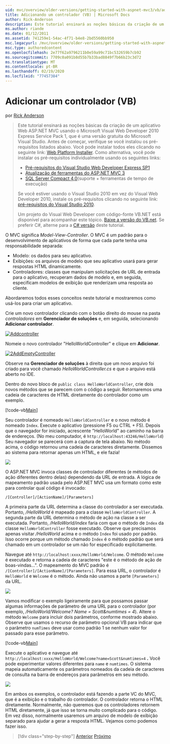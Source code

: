 ```yaml
---
uid: mvc/overview/older-versions/getting-started-with-aspnet-mvc3/vb/adding-a-controller
title: Adicionando um controlador (VB) | Microsoft Docs
author: Rick-Anderson
description: Este tutorial ensinará as noções básicas da criação de um aplicativo Web ASP.NET MVC usando o Microsoft Visual Web Developer 2010 Express Service Pack 1, que é...
ms.author: riande
ms.date: 01/12/2011
ms.assetid: 741259e1-54ac-4f71-b4e8-2bd5560bb950
msc.legacyurl: /mvc/overview/older-versions/getting-started-with-aspnet-mvc3/vb/adding-a-controller
msc.type: authoredcontent
ms.openlocfilehash: 2e77f62a9796211b0e59a99c71bc532659b7cb92
ms.sourcegitcommit: 7709c0a091b8d55b7b33bad8849f7b66b23c3d72
ms.translationtype: MT
ms.contentlocale: pt-BR
ms.lasthandoff: 02/19/2020
ms.locfileid: "77457384"
---
```

# <a name="adding-a-controller-vb"></a>Adicionar um controlador (VB)

por [Rick Anderson](https://twitter.com/RickAndMSFT)

> Este tutorial ensinará as noções básicas da criação de um aplicativo Web ASP.NET MVC usando o Microsoft Visual Web Developer 2010 Express Service Pack 1, que é uma versão gratuita do Microsoft Visual Studio. Antes de começar, verifique se você instalou os pré-requisitos listados abaixo. Você pode instalar todos eles clicando no seguinte link: [Web Platform Installer](https://www.microsoft.com/web/gallery/install.aspx?appid=VWD2010SP1Pack). Como alternativa, você pode instalar os pré-requisitos individualmente usando os seguintes links:
> 
> - [Pré-requisitos do Visual Studio Web Developer Express SP1](https://www.microsoft.com/web/gallery/install.aspx?appid=VWD2010SP1Pack)
> - [Atualização de ferramentas do ASP.NET MVC 3](https://www.microsoft.com/web/gallery/install.aspx?appsxml=&amp;appid=MVC3)
> - [SQL Server Compact 4,0](https://www.microsoft.com/web/gallery/install.aspx?appid=SQLCE;SQLCEVSTools_4_0)(suporte + ferramentas de tempo de execução)
> 
> Se você estiver usando o Visual Studio 2010 em vez do Visual Web Developer 2010, instale os pré-requisitos clicando no seguinte link: [pré-requisitos do Visual Studio 2010](https://www.microsoft.com/web/gallery/install.aspx?appsxml=&amp;appid=VS2010SP1Pack).
> 
> Um projeto do Visual Web Developer com código-fonte VB.NET está disponível para acompanhar este tópico. [Baixe a versão do VB.net](https://code.msdn.microsoft.com/Introduction-to-MVC-3-10d1b098). Se preferir C#, alterne para a [ C# versão](../cs/adding-a-controller.md) deste tutorial.

O MVC significa *Model-View-Controller*. O MVC é um padrão para o desenvolvimento de aplicativos de forma que cada parte tenha uma responsabilidade separada:

- Modelo: os dados para seu aplicativo.
- Exibições: os arquivos de modelo que seu aplicativo usará para gerar respostas HTML dinamicamente.
- Controladores: classes que manipulam solicitações de URL de entrada para o aplicativo, recuperam dados de modelo e, em seguida, especificam modelos de exibição que renderizam uma resposta ao cliente.

Abordaremos todos esses conceitos neste tutorial e mostraremos como usá-los para criar um aplicativo.

Crie um novo controlador clicando com o botão direito do mouse na pasta *controladores* em **Gerenciador de soluções** e, em seguida, selecionando **Adicionar controlador**.

[![Addcontroller](adding-a-controller/_static/image2.png "Addcontroller")](adding-a-controller/_static/image1.png)

Nomeie o novo controlador &quot;HelloWorldController&quot; e clique em **Adicionar**.

[![2AddEmptyController](adding-a-controller/_static/image4.png "2AddEmptyController")](adding-a-controller/_static/image3.png)

Observe na **Gerenciador de soluções** à direita que um novo arquivo foi criado para você chamado *HelloWorldController.cs* e que o arquivo está aberto no IDE.

Dentro do novo bloco de `public class HelloWorldController`, crie dois novos métodos que se parecem com o código a seguir. Retornaremos uma cadeia de caracteres de HTML diretamente do controlador como um exemplo.

[!code-vb[Main](adding-a-controller/samples/sample1.vb)]

Seu controlador é nomeado `HelloWorldController` e o novo método é nomeado `Index`. Execute o aplicativo (pressione F5 ou CTRL + F5). Depois que o navegador for iniciado, acrescente &quot;HelloWorld&quot; ao caminho na barra de endereços. (No meu computador, é `http://localhost:43246/HelloWorld`) Seu navegador se parecerá com a captura de tela abaixo. No método acima, o código retornou uma cadeia de caracteres diretamente. Dissemos ao sistema para retornar apenas um HTML, e ele fazia!

![](adding-a-controller/_static/image5.png)

O ASP.NET MVC invoca classes de controlador diferentes (e métodos de ação diferentes dentro delas) dependendo da URL de entrada. A lógica de mapeamento padrão usada pelo ASP.NET MVC usa um formato como este para controlar qual código é invocado:

`/[Controller]/[ActionName]/[Parameters]`

A primeira parte da URL determina a classe do controlador a ser executada. Portanto, */HelloWorld* é mapeado para a classe `HelloWorldController`. A segunda parte da URL determina o método de ação na classe a ser executada. Portanto, */HelloWorld/index* faria com que o método de `Index` da classe `HelloWorldController` fosse executado. Observe que precisamos apenas visitar */HelloWorld* acima e o método `Index` foi usado por padrão. Isso ocorre porque um método chamado `Index` é o método padrão que será chamado em um controlador se um não for especificado explicitamente.

Navegue até `http://localhost:xxxx/HelloWorld/Welcome`. O método `Welcome` é executado e retorna a cadeia de caracteres &quot;este é o método de ação de boas-vindas...&quot;. O mapeamento do MVC padrão é `/[Controller]/[ActionName]/[Parameters]`. Para essa URL, o controlador é `HelloWorld` e `Welcome` é o método. Ainda não usamos a parte `[Parameters]` da URL.

![](adding-a-controller/_static/image6.png)

Vamos modificar o exemplo ligeiramente para que possamos passar algumas informações de parâmetro de uma URL para o controlador (por exemplo, */HelloWorld/Welcome? Name = Scott&amp;numtimes = 4*). Altere o método `Welcome` para incluir dois parâmetros, conforme mostrado abaixo. Observe que usamos o recurso de parâmetro opcional VB para indicar que o parâmetro `numTimes` deve usar como padrão 1 se nenhum valor for passado para esse parâmetro.

[!code-vb[Main](adding-a-controller/samples/sample2.vb)]

Execute o aplicativo e navegue até `http://localhost:xxxx/HelloWorld/Welcome?name=Scott&numtimes=4` **.** Você pode experimentar valores diferentes para `name` e `numtimes`. O sistema mapeia automaticamente os parâmetros nomeados da cadeia de caracteres de consulta na barra de endereços para parâmetros em seu método.

![](adding-a-controller/_static/image7.png)

Em ambos os exemplos, o controlador está fazendo a parte VC do MVC, que é a exibição e o trabalho do controlador. O controlador retorna o HTML diretamente. Normalmente, não queremos que os controladores retornem HTML diretamente, já que isso se torna muito complicado para o código. Em vez disso, normalmente usaremos um arquivo de modelo de exibição separado para ajudar a gerar a resposta HTML. Vejamos como podemos fazer isso.

> [!div class="step-by-step"]
> [Anterior](intro-to-aspnet-mvc-3.md)
> [Próximo](adding-a-view.md)

